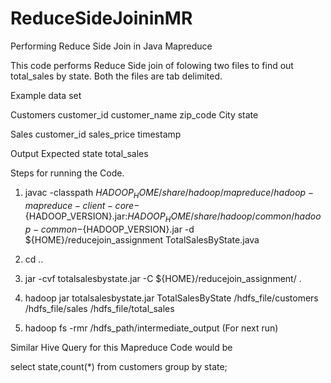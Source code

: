 # ReduceSideJoininMR
Performing Reduce Side Join in Java Mapreduce

This code performs Reduce Side join of folowing two files to find out total_sales by state. Both the files are tab delimited. 

Example data set

Customers
customer_id	customer_name	zip_code	City	state

Sales
customer_id	sales_price	timestamp

Output Expected 
state total_sales

Steps for running the Code.
1. javac -classpath ${HADOOP_HOME}/share/hadoop/mapreduce/hadoop-mapreduce-client-core-${HADOOP_VERSION}.jar:${HADOOP_HOME}/share/hadoop/common/hadoop-common-${HADOOP_VERSION}.jar -d ${HOME}/reducejoin_assignment TotalSalesByState.java

2. cd ..

3. jar -cvf totalsalesbystate.jar -C ${HOME}/reducejoin_assignment/ .

4. hadoop jar totalsalesbystate.jar TotalSalesByState /hdfs_file/customers /hdfs_file/sales /hdfs_file/total_sales

5. hadoop fs -rmr  /hdfs_path/intermediate_output (For next run)

Similar Hive Query for this Mapreduce Code would be

select state,count(*) from customers group by state;



